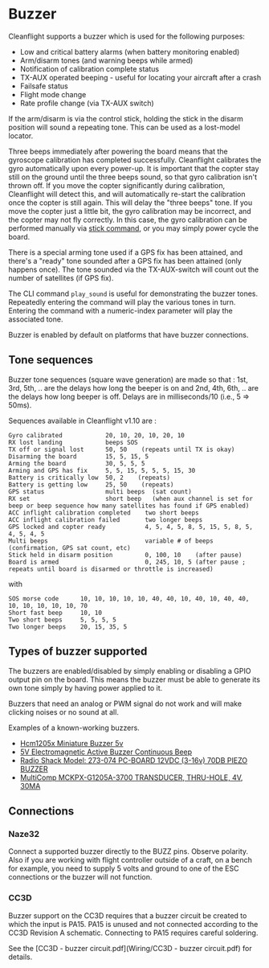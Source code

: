 # Buzzer

Cleanflight supports a buzzer which is used for the following purposes:

 * Low and critical battery alarms (when battery monitoring enabled)
 * Arm/disarm tones (and warning beeps while armed)
 * Notification of calibration complete status
 * TX-AUX operated beeping - useful for locating your aircraft after a crash
 * Failsafe status
 * Flight mode change
 * Rate profile change (via TX-AUX switch)

If the arm/disarm is via the control stick, holding the stick in the disarm position will sound a repeating tone.  This can be used as a lost-model locator.

Three beeps immediately after powering the board means that the gyroscope calibration has completed successfully. Cleanflight calibrates the gyro automatically upon every power-up. It is important that the copter stay still on the ground until the three beeps sound, so that gyro calibration isn't thrown off. If you move the copter significantly during calibration, Cleanflight will detect this, and will automatically re-start the calibration once the copter is still again. This will delay the "three beeps" tone. If you move the copter just a little bit, the gyro calibration may be incorrect, and the copter may not fly correctly. In this case, the gyro calibration can be performed manually via [stick command](Controls.md), or you may simply power cycle the board.

There is a special arming tone used if a GPS fix has been attained, and there's a "ready" tone sounded after a GPS fix has been attained (only happens once).  The tone sounded via the TX-AUX-switch will count out the number of satellites (if GPS fix).

The CLI command `play_sound` is useful for demonstrating the buzzer tones. Repeatedly entering the command will play the various tones in turn. Entering the command with a numeric-index parameter will play the associated tone.

Buzzer is enabled by default on platforms that have buzzer connections.

## Tone sequences

Buzzer tone sequences (square wave generation) are made so that : 1st, 3rd, 5th, .. are the delays how long the beeper is on and 2nd, 4th, 6th, .. are the delays how long beeper is off. Delays are in milliseconds/10 (i.e., 5 => 50ms).

Sequences available in Cleanflight v1.10 are :

    Gyro calibrated            20, 10, 20, 10, 20, 10
    RX lost landing            beeps SOS
    TX off or signal lost      50, 50	 (repeats until TX is okay)
    Disarming the board        15, 5, 15, 5
    Arming the board           30, 5, 5, 5
    Arming and GPS has fix     5, 5, 15, 5, 5, 5, 15, 30
    Battery is critically low  50, 2	(repeats)
    Battery is getting low     25, 50	 (repeats) 
    GPS status                 multi beeps	(sat count)
    RX set                     short beep	(when aux channel is set for beep or beep sequence how many satellites has found if GPS enabled)
    ACC inflight calibration completed    two short beeps
    ACC inflight calibration failed       two longer beeps
    GPS locked and copter ready           4, 5, 4, 5, 8, 5, 15, 5, 8, 5, 4, 5, 4, 5
    Multi beeps                           variable # of beeps	(confirmation, GPS sat count, etc)
    Stick held in disarm position         0, 100, 10	(after pause)
    Board is armed                        0, 245, 10, 5	(after pause ; repeats until board is disarmed or throttle is increased)

with

    SOS morse code      10, 10, 10, 10, 10, 40, 40, 10, 40, 10, 40, 40, 10, 10, 10, 10, 10, 70
    Short fast beep     10, 10
    Two short beeps     5, 5, 5, 5
    Two longer beeps    20, 15, 35, 5


## Types of buzzer supported

The buzzers are enabled/disabled by simply enabling or disabling a GPIO output pin on the board.
This means the buzzer must be able to generate its own tone simply by having power applied to it.

Buzzers that need an analog or PWM signal do not work and will make clicking noises or no sound at all.

Examples of a known-working buzzers.

 * [Hcm1205x Miniature Buzzer 5v](http://www.rapidonline.com/Audio-Visual/Hcm1205x-Miniature-Buzzer-5v-35-0055)
 * [5V Electromagnetic Active Buzzer Continuous Beep](http://www.banggood.com/10Pcs-5V-Electromagnetic-Active-Buzzer-Continuous-Beep-Continuously-p-943524.html)
 * [Radio Shack Model: 273-074 PC-BOARD 12VDC (3-16v) 70DB PIEZO BUZZER](http://www.radioshack.com/pc-board-12vdc-70db-piezo-buzzer/2730074.html#.VIAtpzHF_Si)
 * [MultiComp MCKPX-G1205A-3700 TRANSDUCER, THRU-HOLE, 4V, 30MA](http://uk.farnell.com/multicomp/mckpx-g1205a-3700/transducer-thru-hole-4v-30ma/dp/2135914?CMP=i-bf9f-00001000)

## Connections

### Naze32

Connect a supported buzzer directly to the BUZZ pins. Observe polarity. Also if you are working with flight controller outside of a craft, on a bench for example, you need to supply 5 volts and ground to one of the ESC connections or the buzzer will not function.


### CC3D

Buzzer support on the CC3D requires that a buzzer circuit be created to which the input is PA15.
PA15 is unused and not connected according to the CC3D Revision A schematic.
Connecting to PA15 requires careful soldering.

See the [CC3D - buzzer circuit.pdf](Wiring/CC3D - buzzer circuit.pdf) for details.
